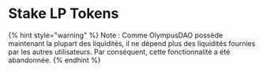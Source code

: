 # Stake LP Tokens

{% hint style="warning" %}
Note : Comme OlympusDAO possède maintenant la plupart des liquidités, il ne dépend plus des liquidités fournies par les autres utilisateurs. Par conséquent, cette fonctionnalité a été abandonnée.
{% endhint %}

